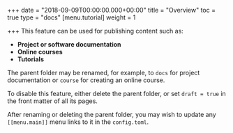 +++
date = "2018-09-09T00:00:00.000+00:00"
title = "Overview"
toc = true
type = "docs"
[menu.tutorial]
weight = 1

+++
This feature can be used for publishing content such as:

* **Project or software documentation**
* **Online courses**
* **Tutorials**

The parent folder may be renamed, for example, to `docs` for project documentation or `course` for creating an online course.

To disable this feature, either delete the parent folder, or set `draft = true` in the front matter of all its pages. 

After renaming or deleting the parent folder, you may wish to update any `[[menu.main]]` menu links to it in the `config.toml`.